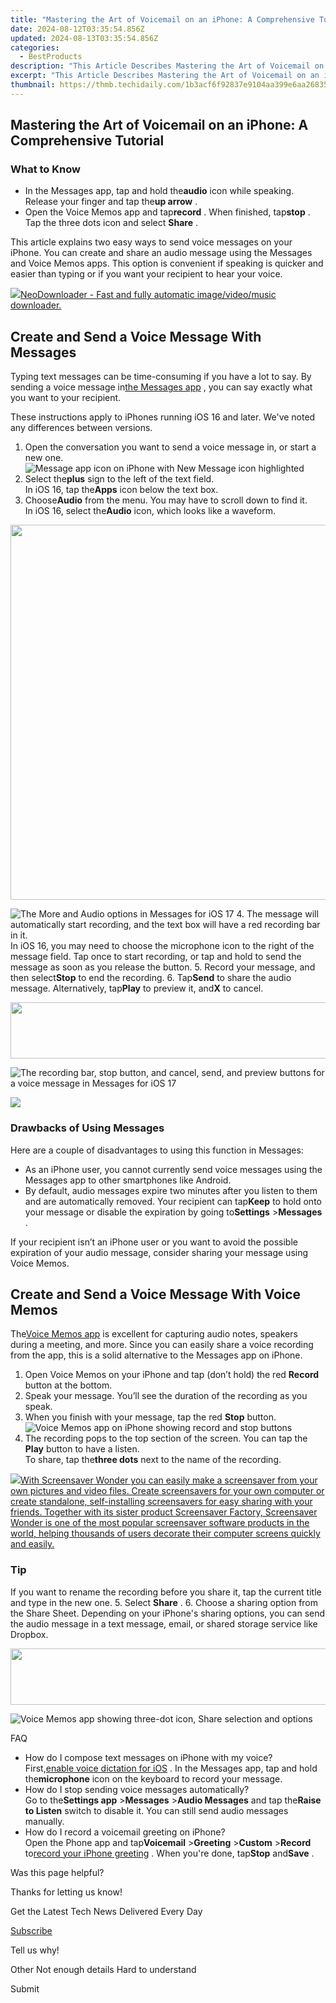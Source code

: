 ```yaml
---
title: "Mastering the Art of Voicemail on an iPhone: A Comprehensive Tutorial"
date: 2024-08-12T03:35:54.856Z
updated: 2024-08-13T03:35:54.856Z
categories:
  - BestProducts
description: "This Article Describes Mastering the Art of Voicemail on an iPhone: A Comprehensive Tutorial"
excerpt: "This Article Describes Mastering the Art of Voicemail on an iPhone: A Comprehensive Tutorial"
thumbnail: https://thmb.techidaily.com/1b3acf6f92837e9104aa399e6aa268354b94b6b827af6bb095b68b19082ca48f.png
---
```


## Mastering the Art of Voicemail on an iPhone: A Comprehensive Tutorial
### What to Know

* In the Messages app, tap and hold the**audio** icon while speaking. Release your finger and tap the**up arrow** .
* Open the Voice Memos app and tap**record** . When finished, tap**stop** . Tap the three dots icon and select **Share** .

 This article explains two easy ways to send voice messages on your iPhone. You can create and share an audio message using the Messages and Voice Memos apps. This option is convenient if speaking is quicker and easier than typing or if you want your recipient to hear your voice.

<!-- affiliate ads begin -->
<a href="https://secure.2checkout.com/order/checkout.php?PRODS=4559731&QTY=1&AFFILIATE=108875&CART=1"><img src="http://www.neowise.com/images/nd-ss-w200.jpg" border="0">NeoDownloader - Fast and fully automatic image/video/music downloader. </a>
<!-- affiliate ads end -->
## Create and Send a Voice Message With Messages

 Typing text messages can be time-consuming if you have a lot to say. By sending a voice message in[the Messages app](https://www.lifewire.com/imessage-apples-free-texting-app-1999185) , you can say exactly what you want to your recipient.

 These instructions apply to iPhones running iOS 16 and later. We've noted any differences between versions.

1. Open the conversation you want to send a voice message in, or start a new one.  
![Message app icon on iPhone with New Message icon highlighted](https://www.lifewire.com/thmb/A-SaD3LfHhks1h-DkX8NTEPr-PI=/1500x0/filters:no_upscale():max_bytes(150000):strip_icc():format(webp)/A1-send-voice-messages-iphone-5199864-e4361686446647f1ae2290a2992904a5.jpg)
2. Select the**plus** sign to the left of the text field.  
 In iOS 16, tap the**Apps** icon below the text box.
3. Choose**Audio** from the menu. You may have to scroll down to find it.  
 In iOS 16, select the**Audio** icon, which looks like a waveform.  
<!-- affiliate ads begin -->
<a href="https://appsumo.8odi.net/c/5597632/2068411/7443" target="_top" id="2068411"><img src="//a.impactradius-go.com/display-ad/7443-2068411" border="0" alt="" width="1200" height="600"/></a><img height="0" width="0" src="https://appsumo.8odi.net/i/5597632/2068411/7443" style="position:absolute;visibility:hidden;" border="0" />
<!-- affiliate ads end -->
![The More and Audio options in Messages for iOS 17](https://www.lifewire.com/thmb/r_0VlzW2AusrkGs7h070Hojs6tg=/1500x0/filters:no_upscale():max_bytes(150000):strip_icc():format(webp)/More-and-Audio-a41209c323ea422bbcea9236fd26e858.jpg)
4. The message will automatically start recording, and the text box will have a red recording bar in it.  
 In iOS 16, you may need to choose the microphone icon to the right of the message field. Tap once to start recording, or tap and hold to send the message as soon as you release the button.
5. Record your message, and then select**Stop** to end the recording.
6. Tap**Send** to share the audio message. Alternatively, tap**Play** to preview it, and**X** to cancel.  
<!-- affiliate ads begin -->
<a href="https://arkmc.pxf.io/c/5597632/427477/5172" target="_top" id="427477"><img src="//a.impactradius-go.com/display-ad/5172-427477" border="0" alt="" width="728" height="90"/></a><img height="0" width="0" src="https://arkmc.pxf.io/i/5597632/427477/5172" style="position:absolute;visibility:hidden;" border="0" />
<!-- affiliate ads end -->
![The recording bar, stop button, and cancel, send, and preview buttons for a voice message in Messages for iOS 17](https://www.lifewire.com/thmb/sTqipQrHLcQarZqKDQPXZpHwCWo=/1500x0/filters:no_upscale():max_bytes(150000):strip_icc():format(webp)/Record-voice-memo-f1227deae1c04346af41582dfe9d820d.jpg)

<!-- affiliate ads begin -->
<a href="https://secure.2checkout.com/order/checkout.php?PRODS=4620778&QTY=1&AFFILIATE=108875&CART=1"><img src="https://secure.avangate.com/images/merchant/07dd4d5a72f5740ef0f035f201951476/728__90banner.jpg" border="0"></a>
<!-- affiliate ads end -->
### Drawbacks of Using Messages

 Here are a couple of disadvantages to using this function in Messages:

* As an iPhone user, you cannot currently send voice messages using the Messages app to other smartphones like Android.
* By default, audio messages expire two minutes after you listen to them and are automatically removed. Your recipient can tap**Keep** to hold onto your message or disable the expiration by going to**Settings** \>**Messages** .

 If your recipient isn’t an iPhone user or you want to avoid the possible expiration of your audio message, consider sharing your message using Voice Memos.

## Create and Send a Voice Message With Voice Memos

 The[Voice Memos app](https://www.lifewire.com/how-to-use-voice-memos-on-iphone-4799058) is excellent for capturing audio notes, speakers during a meeting, and more. Since you can easily share a voice recording from the app, this is a solid alternative to the Messages app on iPhone.

1. Open Voice Memos on your iPhone and tap (don’t hold) the red **Record** button at the bottom.
2. Speak your message. You’ll see the duration of the recording as you speak.
3. When you finish with your message, tap the red **Stop** button.  
![Voice Memos app on iPhone showing record and stop buttons](https://www.lifewire.com/thmb/2_63ut4LxIyAJWKQ8B09aZfN3GQ=/1500x0/filters:no_upscale():max_bytes(150000):strip_icc():format(webp)/B1-send-voice-messages-iphone-5199864-8bd9efbee2b74c8eb666703fa3a9dac4.jpg)
4. The recording pops to the top section of the screen. You can tap the **Play** button to have a listen.  
 To share, tap the**three dots** next to the name of the recording.  

<!-- affiliate ads begin -->
<a href="https://secure.2checkout.com/order/checkout.php?PRODS=195080&QTY=1&AFFILIATE=108875&CART=1"><img src="https://www.blumentals.net/scrwonder/images/screensaver-software.png" border="0">With Screensaver Wonder you can easily make a screensaver from your own pictures and video files. Create screensavers for your own computer or create standalone, self-installing screensavers for easy sharing with your friends. Together with its sister product Screensaver Factory, Screensaver Wonder is one of the most popular screensaver software products in the world, helping thousands of users decorate their computer screens quickly and easily.</a>
<!-- affiliate ads end -->
### Tip  

 If you want to rename the recording before you share it, tap the current title and type in the new one.
5. Select **Share** .
6. Choose a sharing option from the Share Sheet. Depending on your iPhone's sharing options, you can send the audio message in a text message, email, or shared storage service like Dropbox.  
<!-- affiliate ads begin -->
<a href="https://mindmanager.sjv.io/c/5597632/1787667/20231" target="_top" id="1787667"><img src="//a.impactradius-go.com/display-ad/20231-1787667" border="0" alt="" width="728" height="90"/></a><img height="0" width="0" src="https://imp.pxf.io/i/5597632/1787667/20231" style="position:absolute;visibility:hidden;" border="0" />
<!-- affiliate ads end -->
![Voice Memos app showing three-dot icon, Share selection and options](https://www.lifewire.com/thmb/Gw0s1etfHGcauSAdg887IPhFT2Y=/1500x0/filters:no_upscale():max_bytes(150000):strip_icc():format(webp)/B2-send-voice-messages-iphone-5199864-3f38aeb132ab4afeaa4be14920834a4d.jpg)

 FAQ

* How do I compose text messages on iPhone with my voice?  
 First,[enable voice dictation for iOS](https://www.lifewire.com/use-ipad-voice-dictation-4103815) . In the Messages app, tap and hold the**microphone** icon on the keyboard to record your message.
* How do I stop sending voice messages automatically?  
 Go to the**Settings app** \>**Messages** \>**Audio Messages** and tap the**Raise to Listen** switch to disable it. You can still send audio messages manually.
* How do I record a voicemail greeting on iPhone?  
 Open the Phone app and tap**Voicemail** \>**Greeting** \>**Custom** \>**Record** to[record your iPhone greeting](https://www.lifewire.com/record-iphone-voicemail-greeting-2000559) . When you're done, tap**Stop** and**Save** .

Was this page helpful?

Thanks for letting us know!

 Get the Latest Tech News Delivered Every Day

[Subscribe](https://www.lifewire.com/#)

Tell us why!

 Other  Not enough details  Hard to understand

 Submit

<ins class="adsbygoogle"
     style="display:block"
     data-ad-format="autorelaxed"
     data-ad-client="ca-pub-7571918770474297"
     data-ad-slot="1223367746"></ins>



<ins class="adsbygoogle"
     style="display:block"
     data-ad-client="ca-pub-7571918770474297"
     data-ad-slot="8358498916"
     data-ad-format="auto"
     data-full-width-responsive="true"></ins>


